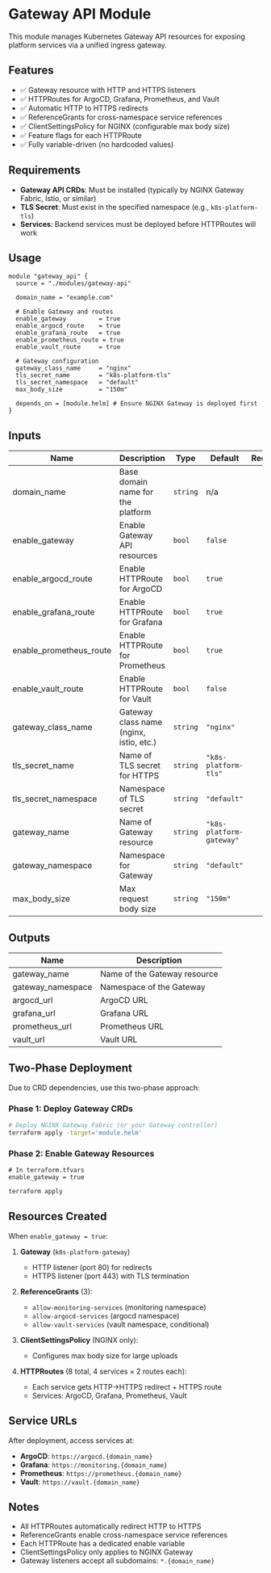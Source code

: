 # Gateway API Module

This module manages Kubernetes Gateway API resources for exposing platform services via a unified ingress gateway.

## Features

- ✅ Gateway resource with HTTP and HTTPS listeners
- ✅ HTTPRoutes for ArgoCD, Grafana, Prometheus, and Vault
- ✅ Automatic HTTP to HTTPS redirects
- ✅ ReferenceGrants for cross-namespace service references
- ✅ ClientSettingsPolicy for NGINX (configurable max body size)
- ✅ Feature flags for each HTTPRoute
- ✅ Fully variable-driven (no hardcoded values)

## Requirements

- **Gateway API CRDs**: Must be installed (typically by NGINX Gateway Fabric, Istio, or similar)
- **TLS Secret**: Must exist in the specified namespace (e.g., `k8s-platform-tls`)
- **Services**: Backend services must be deployed before HTTPRoutes will work

## Usage

```hcl
module "gateway_api" {
  source = "./modules/gateway-api"

  domain_name = "example.com"
  
  # Enable Gateway and routes
  enable_gateway         = true
  enable_argocd_route    = true
  enable_grafana_route   = true
  enable_prometheus_route = true
  enable_vault_route     = true
  
  # Gateway configuration
  gateway_class_name     = "nginx"
  tls_secret_name        = "k8s-platform-tls"
  tls_secret_namespace   = "default"
  max_body_size          = "150m"
  
  depends_on = [module.helm] # Ensure NGINX Gateway is deployed first
}
```

## Inputs

| Name | Description | Type | Default | Required |
|------|-------------|------|---------|:--------:|
| domain_name | Base domain name for the platform | `string` | n/a | yes |
| enable_gateway | Enable Gateway API resources | `bool` | `false` | no |
| enable_argocd_route | Enable HTTPRoute for ArgoCD | `bool` | `true` | no |
| enable_grafana_route | Enable HTTPRoute for Grafana | `bool` | `true` | no |
| enable_prometheus_route | Enable HTTPRoute for Prometheus | `bool` | `true` | no |
| enable_vault_route | Enable HTTPRoute for Vault | `bool` | `false` | no |
| gateway_class_name | Gateway class name (nginx, istio, etc.) | `string` | `"nginx"` | no |
| tls_secret_name | Name of TLS secret for HTTPS | `string` | `"k8s-platform-tls"` | no |
| tls_secret_namespace | Namespace of TLS secret | `string` | `"default"` | no |
| gateway_name | Name of Gateway resource | `string` | `"k8s-platform-gateway"` | no |
| gateway_namespace | Namespace for Gateway | `string` | `"default"` | no |
| max_body_size | Max request body size | `string` | `"150m"` | no |

## Outputs

| Name | Description |
|------|-------------|
| gateway_name | Name of the Gateway resource |
| gateway_namespace | Namespace of the Gateway |
| argocd_url | ArgoCD URL |
| grafana_url | Grafana URL |
| prometheus_url | Prometheus URL |
| vault_url | Vault URL |

## Two-Phase Deployment

Due to CRD dependencies, use this two-phase approach:

### Phase 1: Deploy Gateway CRDs
```bash
# Deploy NGINX Gateway Fabric (or your Gateway controller)
terraform apply -target='module.helm'
```

### Phase 2: Enable Gateway Resources
```hcl
# In terraform.tfvars
enable_gateway = true
```

```bash
terraform apply
```

## Resources Created

When `enable_gateway = true`:

1. **Gateway** (`k8s-platform-gateway`)
   - HTTP listener (port 80) for redirects
   - HTTPS listener (port 443) with TLS termination

2. **ReferenceGrants** (3):
   - `allow-monitoring-services` (monitoring namespace)
   - `allow-argocd-services` (argocd namespace)
   - `allow-vault-services` (vault namespace, conditional)

3. **ClientSettingsPolicy** (NGINX only):
   - Configures max body size for large uploads

4. **HTTPRoutes** (8 total, 4 services × 2 routes each):
   - Each service gets HTTP→HTTPS redirect + HTTPS route
   - Services: ArgoCD, Grafana, Prometheus, Vault

## Service URLs

After deployment, access services at:

- **ArgoCD**: `https://argocd.{domain_name}`
- **Grafana**: `https://monitoring.{domain_name}`
- **Prometheus**: `https://prometheus.{domain_name}`
- **Vault**: `https://vault.{domain_name}`

## Notes

- All HTTPRoutes automatically redirect HTTP to HTTPS
- ReferenceGrants enable cross-namespace service references
- Each HTTPRoute has a dedicated enable variable
- ClientSettingsPolicy only applies to NGINX Gateway
- Gateway listeners accept all subdomains: `*.{domain_name}`
